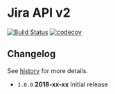 # Jira API v2

[![Build Status](https://travis-ci.org/tamino-martinius/node-jira-api-v2.svg?branch=master)](https://travis-ci.org/tamino-martinius/node-jira-api-v2)
[![codecov](https://codecov.io/gh/tamino-martinius/node-jira-api-v2/branch/master/graph/badge.svg)](https://codecov.io/gh/tamino-martinius/node-jira-api-v2)

## Changelog

See [history](HISTORY.md) for more details.

* `1.0.0` **2018-xx-xx** Initial release
